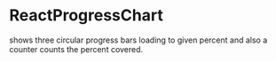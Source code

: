 # ReactProgressChart
shows three circular progress bars loading to given percent and also a counter counts the percent covered.
